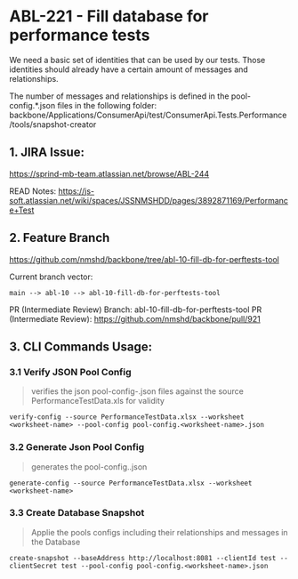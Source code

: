 # ABL-221 - Fill database for performance tests

We need a basic set of identities that can be used by our tests. Those identities should already have a certain amount of messages and relationships.

The number of messages and relationships is defined in the pool-config.*.json files in the following folder: backbone/Applications/ConsumerApi/test/ConsumerApi.Tests.Performance/tools/snapshot-creator

## 1. JIRA Issue:

https://sprind-mb-team.atlassian.net/browse/ABL-244

READ Notes: https://js-soft.atlassian.net/wiki/spaces/JSSNMSHDD/pages/3892871169/Performance+Test

## 2. Feature Branch

https://github.com/nmshd/backbone/tree/abl-10-fill-db-for-perftests-tool

Current branch vector:

```
main --> abl-10 --> abl-10-fill-db-for-perftests-tool
```

PR (Intermediate Review) Branch: abl-10-fill-db-for-perftests-tool
PR (Intermediate Review): https://github.com/nmshd/backbone/pull/921

## 3. CLI Commands Usage:

### 3.1 Verify JSON Pool Config

> verifies the json pool-config-<worksheet-name>.json files against the source PerformanceTestData.xls for validity

```shell
verify-config --source PerformanceTestData.xlsx --worksheet <worksheet-name> --pool-config pool-config.<worksheet-name>.json
```


### 3.2 Generate Json Pool Config

> generates the pool-config.<worksheet-name>.json

```shell
generate-config --source PerformanceTestData.xlsx --worksheet <worksheet-name>
```

### 3.3 Create Database Snapshot

> Applie the pools configs including their relationships and messages in the Database

```shell
create-snapshot --baseAddress http://localhost:8081 --clientId test --clientSecret test --pool-config pool-config.<worksheet-name>.json
```

